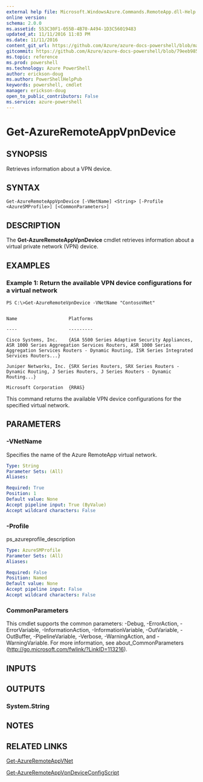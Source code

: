 ```yaml
---
external help file: Microsoft.WindowsAzure.Commands.RemoteApp.dll-Help.xml
online version: 
schema: 2.0.0
ms.assetid: 553C30F1-055B-4B70-A494-1D3C56019483
updated_at: 11/11/2016 11:03 PM
ms.date: 11/11/2016
content_git_url: https://github.com/Azure/azure-docs-powershell/blob/master/azureps-cmdlets-docs/ServiceManagement/Azure.RemoteApp/v1.6.1/Get-AzureRemoteAppVpnDevice.md
gitcommit: https://github.com/Azure/azure-docs-powershell/blob/79eeb985ea480979357fb4695832a0c3d29a48bf/azureps-cmdlets-docs/ServiceManagement/Azure.RemoteApp/v1.6.1/Get-AzureRemoteAppVpnDevice.md
ms.topic: reference
ms.prod: powershell
ms.technology: Azure PowerShell
author: erickson-doug
ms.author: PowerShellHelpPub
keywords: powershell, cmdlet
manager: erickson-doug
open_to_public_contributors: False
ms.service: azure-powershell
---
```


# Get-AzureRemoteAppVpnDevice

## SYNOPSIS
Retrieves information about a VPN device.

## SYNTAX

```
Get-AzureRemoteAppVpnDevice [-VNetName] <String> [-Profile <AzureSMProfile>] [<CommonParameters>]
```

## DESCRIPTION
The **Get-AzureRemoteAppVpnDevice** cmdlet retrieves information about a virtual private network (VPN) device.

## EXAMPLES

### Example 1: Return the available VPN device configurations for a virtual network
```
PS C:\>Get-AzureRemoteVpnDevice -VNetName "ContosoVNet"


Name                   Platforms

----                   ---------

Cisco Systems, Inc.    {ASA 5500 Series Adaptive Security Appliances, ASR 1000 Series Aggregation Services Routers, ASR 1000 Series Aggregation Services Routers - Dynamic Routing, ISR Series Integrated Services Routers...} 

Juniper Networks, Inc. {SRX Series Routers, SRX Series Routers - Dynamic Routing, J Series Routers, J Series Routers - Dynamic Routing...} 

Microsoft Corporation  {RRAS}
```

This command returns the available VPN device configurations for the specified virtual network.

## PARAMETERS

### -VNetName
Specifies the name of the Azure RemoteApp virtual network.

```yaml
Type: String
Parameter Sets: (All)
Aliases: 

Required: True
Position: 1
Default value: None
Accept pipeline input: True (ByValue)
Accept wildcard characters: False
```

### -Profile
ps_azureprofile_description

```yaml
Type: AzureSMProfile
Parameter Sets: (All)
Aliases: 

Required: False
Position: Named
Default value: None
Accept pipeline input: False
Accept wildcard characters: False
```

### CommonParameters
This cmdlet supports the common parameters: -Debug, -ErrorAction, -ErrorVariable, -InformationAction, -InformationVariable, -OutVariable, -OutBuffer, -PipelineVariable, -Verbose, -WarningAction, and -WarningVariable. For more information, see about_CommonParameters (http://go.microsoft.com/fwlink/?LinkID=113216).

## INPUTS

## OUTPUTS

### System.String

## NOTES

## RELATED LINKS

[Get-AzureRemoteAppVNet](xref:ServiceManagement/Azure.RemoteApp/v1.6.1/Get-AzureRemoteAppVNet.md)

[Get-AzureRemoteAppVpnDeviceConfigScript](xref:ServiceManagement/Azure.RemoteApp/v1.6.1/Get-AzureRemoteAppVpnDeviceConfigScript.md)


